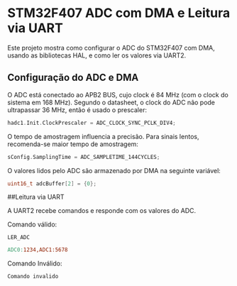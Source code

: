 # STM32F407 ADC com DMA e Leitura via UART

Este projeto mostra como configurar o ADC do STM32F407 com DMA, usando as bibliotecas HAL, e como ler os valores via UART2.
## Configuração do ADC e DMA
O ADC está conectado ao APB2 BUS, cujo clock é 84 MHz (com o clock do sistema em 168 MHz).
Segundo o datasheet, o clock do ADC não pode ultrapassar 36 MHz, então é usado o prescaler:
```c
hadc1.Init.ClockPrescaler = ADC_CLOCK_SYNC_PCLK_DIV4;
```
O tempo de amostragem influencia a precisão. Para sinais lentos, recomenda-se maior tempo de amostragem:
```c
sConfig.SamplingTime = ADC_SAMPLETIME_144CYCLES;
```

O valores lidos pelo ADC são armazenado por DMA na seguinte variável:
```c
uint16_t adcBuffer[2] = {0};
```

##Leitura via UART

A UART2 recebe comandos e responde com os valores do ADC.

Comando válido:
```nginx
LER_ADC
```
```makefile
ADC0:1234,ADC1:5678
```
Comando Inválido:

```nginx
Comando invalido
``` 